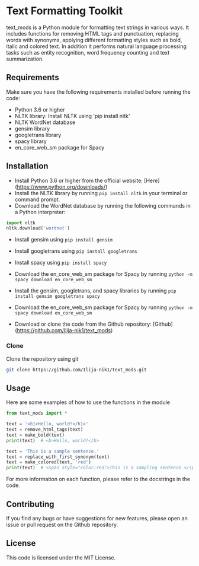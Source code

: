 # Text Formatting Toolkit

text_mods is a Python module for formatting text strings in various ways. It includes functions for removing HTML tags and punctuation, replacing words with synonyms, applying different formatting styles such as bold, italic and colored text. In addition it performs natural language processing tasks such as entity recognition, word frequency counting and text summarization.

## Requirements

Make sure you have the following requirements installed before running the code:

* Python 3.6 or higher
* NLTK library: Install NLTK using 'pip install nltk'
* NLTK WordNet database
* gensim library
* googletrans library
* spacy library
* en_core_web_sm package for Spacy

## Installation

* Install Python 3.6 or higher from the official website: [Here] (<https://www.python.org/downloads/>)
* Install the NLTK library by running ```pip install nltk``` in your terminal or command prompt.
* Download the WordNet database by running the following commands in a Python interpreter:

``` Python
import nltk
nltk.download('wordnet')
```

* Install gensim using ```pip install gensim```
* Install googletrans using ```pip install googletrans```
* Install spacy using ```pip install spacy```
* Download the en_core_web_sm package for Spacy by running ```python -m spacy download en_core_web_sm```
* Install the gensim, googletrans, and spacy libraries by running ```pip install gensim googletrans spacy```

* Download the en_core_web_sm package for Spacy by running ```python -m spacy download en_core_web_sm```
* Download or clone the code from the Github repository: [Github] (<https://github.com/Ilija-nik1/text_mods>)

### Clone

Clone the repository using git

``` bash
git clone https://github.com/Ilija-nik1/text_mods.git
```

## Usage

Here are some examples of how to use the functions in the module

``` Python
from text_mods import *

text = '<h1>Hello, world!</h1>'
text = remove_html_tags(text)
text = make_bold(text)
print(text)  # <b>Hello, world!</b>

text = 'This is a sample sentence.'
text = replace_with_first_synonym(text)
text = make_colored(text, 'red')
print(text)  # <span style="color:red">This is a sampling sentence.</span>
```

For more information on each function, please refer to the docstrings in the code.

## Contributing

If you find any bugs or have suggestions for new features, please open an issue or pull request on the Github repository.

## License

This code is licensed under the MIT License.
